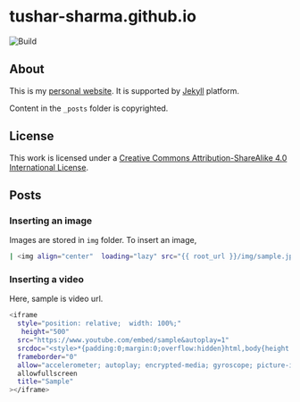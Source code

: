 tushar-sharma.github.io
=======================

![Build](https://github.com/tushar-sharma/tushar-sharma.github.io/actions/workflows/pages/pages-build-deployment/badge.svg)


## About 

This is my [personal website](https://randomwits.com). It is supported by [Jekyll](https://github.com/mojombo/jekyll) platform.


Content in the `_posts` folder is copyrighted. 

## License

This work is licensed under a <a rel="license" href="http://creativecommons.org/licenses/by-sa/4.0/">Creative Commons Attribution-ShareAlike 4.0 International License</a>.


## Posts

### Inserting an image

Images are stored in `img` folder. To insert an image, 

```bash
| <img align="center"  loading="lazy" src="{{ root_url }}/img/sample.jpg" alt="Sample Image" />|
```

### Inserting a video

Here, sample is video url.

```bash
<iframe
  style="position: relative;  width: 100%;" 
   height="500"
  src="https://www.youtube.com/embed/sample&autoplay=1"
  srcdoc="<style>*{padding:0;margin:0;overflow:hidden}html,body{height:100%}img,span{position:absolute;width:100%;top:0;bottom:0;margin:auto}span{height:1.5em;text-align:center;font:48px/1.5 sans-serif;color:white;text-shadow:0 0 0.5em black}</style><a href=https://www.youtube.com/embed/sample?autoplay=1><img src=https://img.youtube.com/vi/sample/hqdefault.jpg alt='Sample'><span>▶</span></a>"
  frameborder="0"
  allow="accelerometer; autoplay; encrypted-media; gyroscope; picture-in-picture"
  allowfullscreen
  title="Sample"
></iframe>
```
